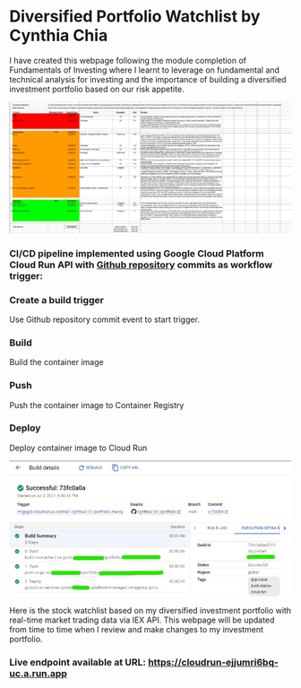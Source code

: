 # Diversified Portfolio Watchlist by Cynthia Chia
I have created this webpage following the module completion of Fundamentals of Investing where I learnt to leverage on fundamental and technical analysis for investing and the importance of building a diversified investment portfolio based on our risk appetite.

![Diversified Portfolio](image_portfolio.jpg)

### CI/CD pipeline implemented using Google Cloud Platform Cloud Run API with [Github repository](https://github.com/cynthiac101/portfolio/) commits as workflow trigger:

### Create a build trigger
Use Github repository commit event to start trigger.
### Build
Build the container image
### Push
Push the container image to Container Registry
### Deploy
Deploy container image to Cloud Run

![Google Cloud Run Workflow](image_GCP.jpg)

Here is the stock watchlist based on my diversified investment portfolio with real-time market trading data via IEX API. This webpage will be updated from time to time when I review and make changes to my investment portfolio.   
###  Live endpoint available at URL: https://cloudrun-ejjumri6bq-uc.a.run.app
